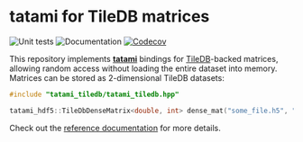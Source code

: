 # tatami for TileDB matrices

![Unit tests](https://github.com/tatami-inc/tatami_tiledb/actions/workflows/run-tests.yaml/badge.svg)
![Documentation](https://github.com/tatami-inc/tatami_tiledb/actions/workflows/doxygenate.yaml/badge.svg)
[![Codecov](https://codecov.io/gh/tatami-inc/tatami_tiledb/branch/master/graph/badge.svg?token=Z189ORCLLR)](https://codecov.io/gh/tatami-inc/tatami_tiledb)

This repository implements [**tatami**](https://github.com/tatami-inc/tatami) bindings for [TileDB](https://github.com/tiledb-inc/tiledb)-backed matrices,
allowing random access without loading the entire dataset into memory.
Matrices can be stored as 2-dimensional TileDB datasets:

```cpp
#include "tatami_tiledb/tatami_tiledb.hpp"

tatami_hdf5::TileDbDenseMatrix<double, int> dense_mat("some_file.h5", "dataset_name");
```

Check out the [reference documentation](https://tatami-inc.github.io/tatami_tiledb) for more details.
